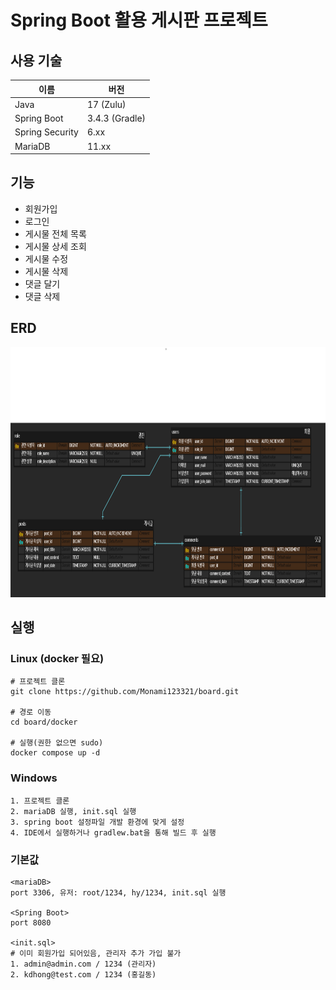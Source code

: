 # Spring Boot 활용 게시판 프로젝트

## 사용 기술

| 이름 | 버전 |
| --- | --- |
| Java | 17 (Zulu) |
| Spring Boot | 3.4.3 (Gradle) |
| Spring Security | 6.xx |
| MariaDB | 11.xx |

## 기능
- 회원가입
- 로그인
- 게시물 전체 목록
- 게시물 상세 조회
- 게시물 수정
- 게시물 삭제
- 댓글 달기
- 댓글 삭제

## ERD
<img src="./ERD.png" width="1000" height="400"/>



## 실행
### Linux (docker 필요)
```
# 프로젝트 클론
git clone https://github.com/Monami123321/board.git

# 경로 이동
cd board/docker

# 실행(권한 없으면 sudo)
docker compose up -d
```

### Windows
```
1. 프로젝트 클론
2. mariaDB 실행, init.sql 실행
3. spring boot 설정파일 개발 환경에 맞게 설정
4. IDE에서 실행하거나 gradlew.bat을 통해 빌드 후 실행
```

### 기본값
```
<mariaDB>
port 3306, 유저: root/1234, hy/1234, init.sql 실행

<Spring Boot>
port 8080

<init.sql>
# 이미 회원가입 되어있음, 관리자 추가 가입 불가
1. admin@admin.com / 1234 (관리자)
2. kdhong@test.com / 1234 (홍길동)
```
